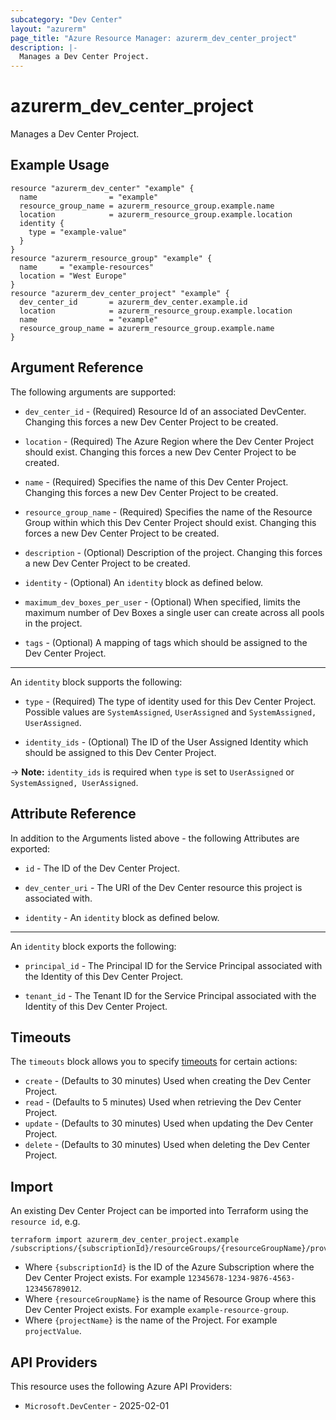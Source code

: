 ```yaml
---
subcategory: "Dev Center"
layout: "azurerm"
page_title: "Azure Resource Manager: azurerm_dev_center_project"
description: |-
  Manages a Dev Center Project.
---
```


# azurerm_dev_center_project

Manages a Dev Center Project.

## Example Usage

```hcl
resource "azurerm_dev_center" "example" {
  name                = "example"
  resource_group_name = azurerm_resource_group.example.name
  location            = azurerm_resource_group.example.location
  identity {
    type = "example-value"
  }
}
resource "azurerm_resource_group" "example" {
  name     = "example-resources"
  location = "West Europe"
}
resource "azurerm_dev_center_project" "example" {
  dev_center_id       = azurerm_dev_center.example.id
  location            = azurerm_resource_group.example.location
  name                = "example"
  resource_group_name = azurerm_resource_group.example.name
}
```

## Argument Reference

The following arguments are supported:

* `dev_center_id` - (Required) Resource Id of an associated DevCenter. Changing this forces a new Dev Center Project to be created.

* `location` - (Required) The Azure Region where the Dev Center Project should exist. Changing this forces a new Dev Center Project to be created.

* `name` - (Required) Specifies the name of this Dev Center Project. Changing this forces a new Dev Center Project to be created.

* `resource_group_name` - (Required) Specifies the name of the Resource Group within which this Dev Center Project should exist. Changing this forces a new Dev Center Project to be created.

* `description` - (Optional) Description of the project. Changing this forces a new Dev Center Project to be created.

* `identity` - (Optional) An `identity` block as defined below.

* `maximum_dev_boxes_per_user` - (Optional) When specified, limits the maximum number of Dev Boxes a single user can create across all pools in the project.

* `tags` - (Optional) A mapping of tags which should be assigned to the Dev Center Project.

---

An `identity` block supports the following:

* `type` - (Required) The type of identity used for this Dev Center Project. Possible values are `SystemAssigned`, `UserAssigned` and `SystemAssigned, UserAssigned`.

* `identity_ids` - (Optional) The ID of the User Assigned Identity which should be assigned to this Dev Center Project.

-> **Note:** `identity_ids` is required when `type` is set to `UserAssigned` or `SystemAssigned, UserAssigned`.

## Attribute Reference

In addition to the Arguments listed above - the following Attributes are exported:

* `id` - The ID of the Dev Center Project.

* `dev_center_uri` - The URI of the Dev Center resource this project is associated with.

* `identity` - An `identity` block as defined below.

---

An `identity` block exports the following:

* `principal_id` - The Principal ID for the Service Principal associated with the Identity of this Dev Center Project.

* `tenant_id` - The Tenant ID for the Service Principal associated with the Identity of this Dev Center Project.

## Timeouts

The `timeouts` block allows you to specify [timeouts](https://developer.hashicorp.com/terraform/language/resources/configure#define-operation-timeouts) for certain actions:

* `create` - (Defaults to 30 minutes) Used when creating the Dev Center Project.
* `read` - (Defaults to 5 minutes) Used when retrieving the Dev Center Project.
* `update` - (Defaults to 30 minutes) Used when updating the Dev Center Project.
* `delete` - (Defaults to 30 minutes) Used when deleting the Dev Center Project.

## Import

An existing Dev Center Project can be imported into Terraform using the `resource id`, e.g.

```shell
terraform import azurerm_dev_center_project.example /subscriptions/{subscriptionId}/resourceGroups/{resourceGroupName}/providers/Microsoft.DevCenter/projects/{projectName}
```

* Where `{subscriptionId}` is the ID of the Azure Subscription where the Dev Center Project exists. For example `12345678-1234-9876-4563-123456789012`.
* Where `{resourceGroupName}` is the name of Resource Group where this Dev Center Project exists. For example `example-resource-group`.
* Where `{projectName}` is the name of the Project. For example `projectValue`.

## API Providers
<!-- This section is generated, changes will be overwritten -->
This resource uses the following Azure API Providers:

* `Microsoft.DevCenter` - 2025-02-01
